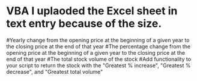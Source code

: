 # VBA I uplaoded the Excel sheet in text entry because of the size.

#Yearly change from the opening price at the beginning of a given year to the closing price at the end of that year
#The percentage change from the opening price at the beginning of a given year to the closing price at the end of that year
#The total stock volume of the stock
#Add functionality to your script to return the stock with the "Greatest % increase", "Greatest % decrease", and "Greatest total volume"
